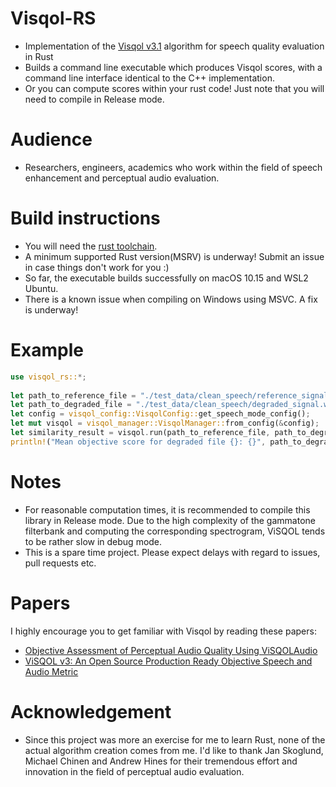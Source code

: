 # Visqol-RS
- Implementation of the [Visqol v3.1](https://github.com/google/visqol) algorithm for speech quality evaluation in Rust
- Builds a command line executable which produces Visqol scores, with a command line interface identical to the C++ implementation.
- Or you can compute scores within your rust code! Just note that you will need to compile in Release mode.

# Audience
- Researchers, engineers, academics who work within the field of speech enhancement and perceptual audio evaluation.

# Build instructions
- You will need the [rust toolchain](https://rustup.rs/).
- A minimum supported Rust version(MSRV) is underway! Submit an issue in case things don't work for you :)
- So far, the executable builds successfully on macOS 10.15 and WSL2 Ubuntu.
- There is a known issue when compiling on Windows using MSVC. A fix is underway!

# Example
```rust
use visqol_rs::*;
    
let path_to_reference_file = "./test_data/clean_speech/reference_signal.wav";
let path_to_degraded_file = "./test_data/clean_speech/degraded_signal.wav";
let config = visqol_config::VisqolConfig::get_speech_mode_config();
let mut visqol = visqol_manager::VisqolManager::from_config(&config);
let similarity_result = visqol.run(path_to_reference_file, path_to_degraded_file).unwrap();
println!("Mean objective score for degraded file {}: {}", path_to_degraded_file, similarity_result.moslqo);
```

# Notes
- For reasonable computation times, it is recommended to compile this library in Release mode. Due to the high complexity of the gammatone filterbank and computing the corresponding spectrogram, ViSQOL tends to be rather slow in debug mode.
- This is a spare time project. Please expect delays with regard to issues, pull requests etc.

# Papers
I highly encourage you to get familiar with Visqol by reading these papers:
- [Objective Assessment of Perceptual Audio Quality Using ViSQOLAudio](https://ieeexplore.ieee.org/stamp/stamp.jsp?tp=&arnumber=7940042)
- [ViSQOL v3: An Open Source Production Ready Objective Speech and Audio Metric](https://arxiv.org/abs/2004.09584)

# Acknowledgement
- Since this project was more an exercise for me to learn Rust, none of the actual algorithm creation comes from me. I'd like to thank Jan Skoglund, Michael Chinen and Andrew Hines for their tremendous effort and innovation in the field of perceptual audio evaluation.
